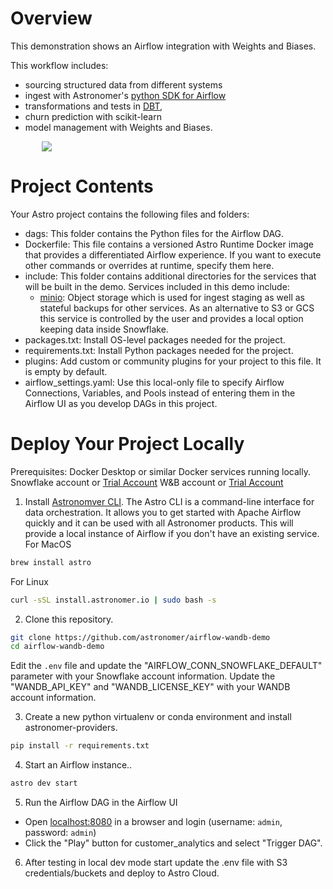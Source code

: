
Overview
========
This demonstration shows an Airflow integration with Weights and Biases.    
    

This workflow includes:
- sourcing structured data from different systems
- ingest with Astronomer's [python SDK for Airflow](https://github.com/astronomer/astro-sdk)
- transformations and tests in [DBT](https://www.getdbt.com/), 
- churn prediction with scikit-learn
- model management with Weights and Biases.
    
<img style="display: block; float: right; max-width: 80%; height: auto; margin: auto; float: none!important;" src="images/dag.png">  

Project Contents
================

Your Astro project contains the following files and folders:

- dags: This folder contains the Python files for the Airflow DAG. 
- Dockerfile: This file contains a versioned Astro Runtime Docker image that provides a differentiated Airflow experience. If you want to execute other commands or overrides at runtime, specify them here.
- include: This folder contains additional directories for the services that will be built in the demo. Services included in this demo include:
    - [minio](https://min.io/): Object storage which is used for ingest staging as well as stateful backups for other services.  As an alternative to S3 or GCS this service is controlled by the user and provides a local option keeping data inside Snowflake.
- packages.txt: Install OS-level packages needed for the project.
- requirements.txt: Install Python packages needed for the project.
- plugins: Add custom or community plugins for your project to this file. It is empty by default.
- airflow_settings.yaml: Use this local-only file to specify Airflow Connections, Variables, and Pools instead of entering them in the Airflow UI as you develop DAGs in this project.

Deploy Your Project Locally
===========================

Prerequisites:
Docker Desktop or similar Docker services running locally.  
Snowflake account or [Trial Account](https://signup.snowflake.com/)
W&B account or [Trial Account](https://wandb.ai/signup)
  
1. Install [Astronomver CLI](https://github.com/astronomer/astro-cli).  The Astro CLI is a command-line interface for data orchestration. It allows you to get started with Apache Airflow quickly and it can be used with all Astronomer products. This will provide a local instance of Airflow if you don't have an existing service.
For MacOS  
```bash
brew install astro
```
  
For Linux
```bash
curl -sSL install.astronomer.io | sudo bash -s
```

2. Clone this repository.  
```bash
git clone https://github.com/astronomer/airflow-wandb-demo
cd airflow-wandb-demo
```
Edit the `.env` file and update the "AIRFLOW_CONN_SNOWFLAKE_DEFAULT" parameter with your Snowflake account information.  Update the "WANDB_API_KEY" and "WANDB_LICENSE_KEY" with your WANDB account information.

3. Create a new python virtualenv or conda environment and install astronomer-providers.
```bash
pip install -r requirements.txt
``` 
  
 4.  Start an Airflow instance..  
```bash
astro dev start
```
  
5. Run the Airflow DAG in the Airflow UI 
- Open [localhost:8080](http://localhost:8080) in a browser and login (username: `admin`, password: `admin`)
- Click the "Play" button for customer_analytics and select "Trigger DAG".
  

6. After testing in local dev mode start update the .env file with S3 credentials/buckets and deploy to Astro Cloud.  
